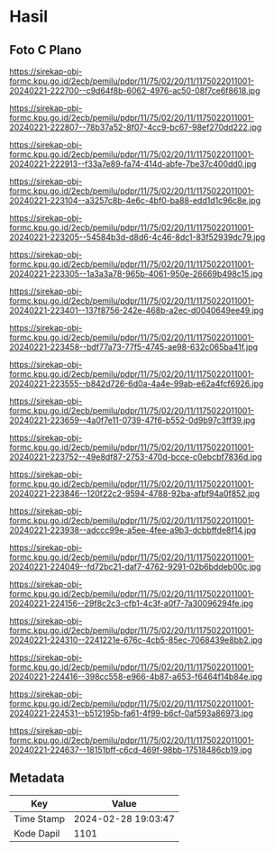 # Hasil

## Foto C Plano

https://sirekap-obj-formc.kpu.go.id/2ecb/pemilu/pdpr/11/75/02/20/11/1175022011001-20240221-222700--c9d64f8b-6062-4976-ac50-08f7ce6f8618.jpg

https://sirekap-obj-formc.kpu.go.id/2ecb/pemilu/pdpr/11/75/02/20/11/1175022011001-20240221-222807--78b37a52-8f07-4cc9-bc67-98ef270dd222.jpg

https://sirekap-obj-formc.kpu.go.id/2ecb/pemilu/pdpr/11/75/02/20/11/1175022011001-20240221-222913--f33a7e89-fa74-414d-abfe-7be37c400dd0.jpg

https://sirekap-obj-formc.kpu.go.id/2ecb/pemilu/pdpr/11/75/02/20/11/1175022011001-20240221-223104--a3257c8b-4e6c-4bf0-ba88-edd1d1c96c8e.jpg

https://sirekap-obj-formc.kpu.go.id/2ecb/pemilu/pdpr/11/75/02/20/11/1175022011001-20240221-223205--54584b3d-d8d6-4c46-8dc1-83f52939dc79.jpg

https://sirekap-obj-formc.kpu.go.id/2ecb/pemilu/pdpr/11/75/02/20/11/1175022011001-20240221-223305--1a3a3a78-965b-4061-950e-26669b498c15.jpg

https://sirekap-obj-formc.kpu.go.id/2ecb/pemilu/pdpr/11/75/02/20/11/1175022011001-20240221-223401--137f8756-242e-468b-a2ec-d0040649ee49.jpg

https://sirekap-obj-formc.kpu.go.id/2ecb/pemilu/pdpr/11/75/02/20/11/1175022011001-20240221-223458--bdf77a73-77f5-4745-ae98-632c065ba41f.jpg

https://sirekap-obj-formc.kpu.go.id/2ecb/pemilu/pdpr/11/75/02/20/11/1175022011001-20240221-223555--b842d726-6d0a-4a4e-99ab-e62a4fcf6926.jpg

https://sirekap-obj-formc.kpu.go.id/2ecb/pemilu/pdpr/11/75/02/20/11/1175022011001-20240221-223659--4a0f7e11-0739-47f6-b552-0d9b97c3ff39.jpg

https://sirekap-obj-formc.kpu.go.id/2ecb/pemilu/pdpr/11/75/02/20/11/1175022011001-20240221-223752--49e8df87-2753-470d-bcce-c0ebcbf7836d.jpg

https://sirekap-obj-formc.kpu.go.id/2ecb/pemilu/pdpr/11/75/02/20/11/1175022011001-20240221-223846--120f22c2-9594-4788-92ba-afbf94a0f852.jpg

https://sirekap-obj-formc.kpu.go.id/2ecb/pemilu/pdpr/11/75/02/20/11/1175022011001-20240221-223938--adccc99e-a5ee-4fee-a9b3-dcbbffde8f14.jpg

https://sirekap-obj-formc.kpu.go.id/2ecb/pemilu/pdpr/11/75/02/20/11/1175022011001-20240221-224049--fd72bc21-daf7-4762-9291-02b6bddeb00c.jpg

https://sirekap-obj-formc.kpu.go.id/2ecb/pemilu/pdpr/11/75/02/20/11/1175022011001-20240221-224156--29f8c2c3-cfb1-4c3f-a0f7-7a30096294fe.jpg

https://sirekap-obj-formc.kpu.go.id/2ecb/pemilu/pdpr/11/75/02/20/11/1175022011001-20240221-224310--2241221e-676c-4cb5-85ec-7068439e8bb2.jpg

https://sirekap-obj-formc.kpu.go.id/2ecb/pemilu/pdpr/11/75/02/20/11/1175022011001-20240221-224416--398cc558-e966-4b87-a653-f6464f14b84e.jpg

https://sirekap-obj-formc.kpu.go.id/2ecb/pemilu/pdpr/11/75/02/20/11/1175022011001-20240221-224531--b512195b-fa61-4f99-b6cf-0af593a86973.jpg

https://sirekap-obj-formc.kpu.go.id/2ecb/pemilu/pdpr/11/75/02/20/11/1175022011001-20240221-224637--18151bff-c6cd-469f-98bb-17518486cb19.jpg


## Metadata

| Key        | Value               |
| ---------- | ------------------- |
| Time Stamp | 2024-02-28 19:03:47 |
| Kode Dapil | 1101                |



